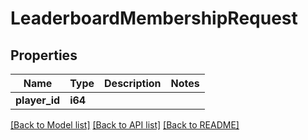 # LeaderboardMembershipRequest

## Properties

Name | Type | Description | Notes
------------ | ------------- | ------------- | -------------
**player_id** | **i64** |  | 

[[Back to Model list]](../README.md#documentation-for-models) [[Back to API list]](../README.md#documentation-for-api-endpoints) [[Back to README]](../README.md)


